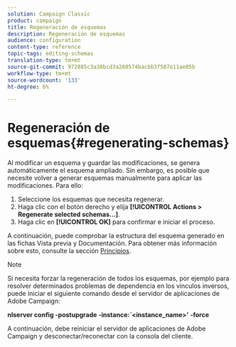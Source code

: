 ```yaml
---
solution: Campaign Classic
product: campaign
title: Regeneración de esquemas
description: Regeneración de esquemas
audience: configuration
content-type: reference
topic-tags: editing-schemas
translation-type: tm+mt
source-git-commit: 972885c3a38bcd3a260574bacbb3f507e11ae05b
workflow-type: tm+mt
source-wordcount: '133'
ht-degree: 6%

---
```



# Regeneración de esquemas{#regenerating-schemas}

Al modificar un esquema y guardar las modificaciones, se genera automáticamente el esquema ampliado. Sin embargo, es posible que necesite volver a generar esquemas manualmente para aplicar las modificaciones. Para ello:

1. Seleccione los esquemas que necesita regenerar.
1. Haga clic con el botón derecho y elija **[!UICONTROL Actions > Regenerate selected schemas...]**.
1. Haga clic en **[!UICONTROL OK]** para confirmar e iniciar el proceso.

A continuación, puede comprobar la estructura del esquema generado en las fichas Vista previa y Documentación. Para obtener más información sobre esto, consulte la sección [Principios](../../configuration/using/data-schemas.md#principles).

>[!NOTE]
>
>Si necesita forzar la regeneración de todos los esquemas, por ejemplo para resolver determinados problemas de dependencia en los vínculos inversos, puede iniciar el siguiente comando desde el servidor de aplicaciones de Adobe Campaign:
>
>**nlserver config -postupgrade -instance:`&lt;instance_name>&#39; -force**
>
>A continuación, debe reiniciar el servidor de aplicaciones de Adobe Campaign y desconectar/reconectar con la consola del cliente.
